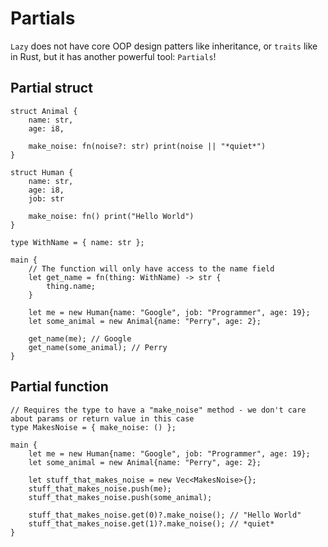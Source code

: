 # Partials

`Lazy` does not have core OOP design patters like inheritance, or `traits` like in Rust, but it has another powerful tool: `Partials`!

## Partial struct

```
struct Animal {
    name: str,
    age: i8,

    make_noise: fn(noise?: str) print(noise || "*quiet*")
}

struct Human {
    name: str,
    age: i8,
    job: str

    make_noise: fn() print("Hello World")
}

type WithName = { name: str };

main {
    // The function will only have access to the name field
    let get_name = fn(thing: WithName) -> str {
        thing.name;
    }

    let me = new Human{name: "Google", job: "Programmer", age: 19};
    let some_animal = new Animal{name: "Perry", age: 2};

    get_name(me); // Google
    get_name(some_animal); // Perry
}
```

## Partial function

```
// Requires the type to have a "make_noise" method - we don't care about params or return value in this case
type MakesNoise = { make_noise: () };

main {
    let me = new Human{name: "Google", job: "Programmer", age: 19};
    let some_animal = new Animal{name: "Perry", age: 2};

    let stuff_that_makes_noise = new Vec<MakesNoise>{};
    stuff_that_makes_noise.push(me);
    stuff_that_makes_noise.push(some_animal);

    stuff_that_makes_noise.get(0)?.make_noise(); // "Hello World"
    stuff_that_makes_noise.get(1)?.make_noise(); // *quiet*
}

```